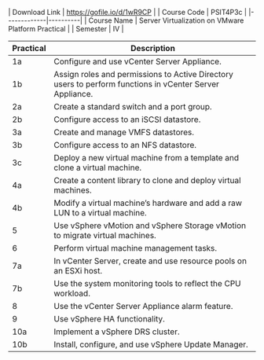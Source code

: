 | Download Link | https://gofile.io/d/1wR9CP |
| Course Code | PSIT4P3c |
|-------------|----------|
| Course Name | Server Virtualization on VMware Platform Practical |
| Semester    | IV       |

| Practical | Description |
|-----------|-------------|
| 1a        | Configure and use vCenter Server Appliance. |
| 1b        | Assign roles and permissions to Active Directory users to perform functions in vCenter Server Appliance. |
| 2a        |Create a standard switch and a port group. |
| 2b        | Configure access to an iSCSI datastore. |
| 3a        | Create and manage VMFS datastores. |
| 3b        | Configure access to an NFS datastore. |
| 3c        | Deploy a new virtual machine from a template and clone a virtual machine. |
| 4a        | Create a content library to clone and deploy virtual machines. |
| 4b        | Modify a virtual machine’s hardware and add a raw LUN to a virtual machine. |
| 5         | Use vSphere vMotion and vSphere Storage vMotion to migrate virtual machines. |
| 6         | Perform virtual machine management tasks. |
| 7a        | In vCenter Server, create and use resource pools on an ESXi host. |
| 7b        | Use the system monitoring tools to reflect the CPU workload. |
| 8         | Use the vCenter Server Appliance alarm feature. |
| 9         | Use vSphere HA functionality. |
| 10a       | Implement a vSphere DRS cluster. |
| 10b       | Install, configure, and use vSphere Update Manager. |
